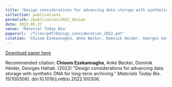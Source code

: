 ```yaml
---
title: "Design considerations for advancing data storage with synthetic DNA for long-term archiving"
collection: publications
permalink: /publication/2022_design
date: 2022-05-27
venue: 'Material Today Bio'
paperurl: '/files/pdf/Design_consideration_2022.pdf'
citation: 'Chisom Ezekannagha, Anke Becker, Dominik Heider, Georges Hattab. (2022). &quot;Design considerations for advancing data storage with synthetic DNA for long-term archiving.&quot; <i>Materials Today Bio</i>. 15(100306). doi:10.1016/j.mtbio.2022.100306'
---
```


[Download paper here](/files/pdf/Design_consideration_2022.pdf)

Recommended citation: **Chisom Ezekannagha**, Anke Becker, Dominik Heider, Georges Hattab. (2022) "Design considerations for advancing data storage with synthetic DNA for long-term archiving." <i>Materials Today Bio</i>. 15(100306). doi:10.1016/j.mtbio.2022.100306.

